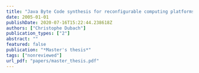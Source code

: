 ```yaml
---
title: "Java Byte Code synthesis for reconfigurable computing platforms"
date: 2005-01-01
publishDate: 2020-07-16T15:22:44.238618Z
authors: ["Christophe Dubach"]
publication_types: ["2"]
abstract: ""
featured: false
publication: "*Master's thesis*"
tags: ["nonreviewed"]
url_pdf: "papers/master_thesis.pdf"
---
```


